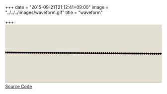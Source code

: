 +++
date = "2015-09-21T21:12:41+09:00"
image = "../../../images/waveform.gif"
title = "waveform"

+++
![](../../../images/waveform.gif)  
[Source Code](https://github.com/nomi1126/processing_work/tree/master/2015_09_13_waveform/waveform)

